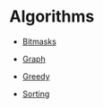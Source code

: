# Algorithms

* [Bitmasks](algorithms/bitmasks.md)

* [Graph](algorithms/graph.md)

* [Greedy](algorithms/greedy.md)

* [Sorting](algorithms/sorting.md)


